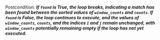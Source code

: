 Postcondition: ***If `found` is True, the loop breaks, indicating a match has been found between the sorted values of `window_counts` and `counts`. If `found` is False, the loop continues to execute, and the values of `window_counts`, `counts`, and the indices `i` and `j` remain unchanged, with `window_counts` potentially remaining empty if the loop has not yet executed.***